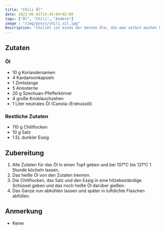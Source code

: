 ```yaml
---
title: "Chili Öl"
date: 2023-06-01T15:45:04+02:00
tags: ["Öl", "Chili", "Andere"]
image : "/img/posts/chili_oil.jpg"
Description: "Chiliöl ist eines der besten Öle, die man selbst machen kann. Im Geschmack einfach unglaublich gut."
---
```

## Zutaten
### Öl

- 10 g Koriandersamen
- 4 Kardamomkapseln
- 1 Zimtstange
- 5 Anissterne
- 20 g Szechuan-Pfefferkörner
- 4 große Knoblauchzehen
- 1 Liter neutrales Öl (Canola-/Erdnussöl)

### Restliche Zutaten

- 110 g Chiliflocken
- 10 g Salz
- 1 EL dunkler Essig

## Zubereitung

1. Alle Zutaten für das Öl in einen Topf geben und bei 107°C bis 121°C 1 Stunde köcheln lassen.
2. Das heiße Öl von den Zutaten trennen.
3. Die Chiliflocken, das Salz und den Essig in eine hitzebeständige Schüssel geben und das noch heiße Öl darüber gießen.
4. Das Ganze nun abkühlen lassen und später in luftdichte Flaschen abfüllen.

## Anmerkung

- Keine